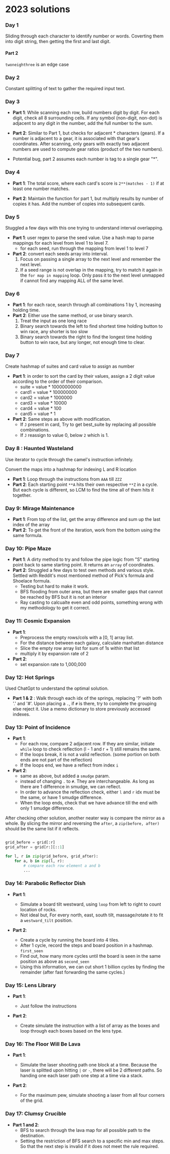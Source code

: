 # 2023 solutions

### Day 1
Sliding through each character to identify number or words. Coverting them into digit string, then getting the first and last digit.

#### Part 2
`twoneighthree` is an edge case

### Day 2
Constant splitting of text to gather the required input text.

### Day 3
- **Part 1**: While scanning each row, build numbers digit by digit. For each digit, check all 8 surrounding cells. If any symbol (non-digit, non-dot) is adjacent to any digit in the number, add the full number to the sum.

- **Part 2**: Similar to Part 1, but checks for adjacent * characters (gears). If a number is adjacent to a gear, it is associated with that gear's coordinates. After scanning, only gears with exactly two adjacent numbers are used to compute gear ratios (product of the two numbers).
- Potential bug, part 2 assumes each number is tag to a single gear "*".

### Day 4

- **Part 1**: The total score, where each card's score is `2**(matches - 1)` if at least one number matches.

- **Part 2**: Maintain the function for part 1, but multiply results by number of copies it has. Add the number of copies into subsequent cards. 

### Day 5

Stuggled a few days with this one trying to understand interval overlapping.

- **Part 1**: user regex to parse the seed value. Use a hash map to parse mappings for each level from level 1 to level 7.
    - for each seed, run through the mapping from level 1 to level 7
- **Part 2**: convert each seeds array into interval.
    1. Focus on passing a single array to the next level and remember the next level.
    2. If a seed range is not overlap in the mapping, try to match it again in the `for map in mapping` loop. Only pass it to the next level unmapped if cannot find any mapping ALL of the same level.

### Day 6

- **Part 1**: for each race, search through all combinations 1 by 1, increasing holding time.
- **Part 2**: Either use the same method, or use binary search. 
    1. Treat the input as one long race
    2. Binary search towards the left to find shortest time holding button to win race, any shorter is too slow
    3. Binary search towards the right to find the longest time holding button to win race, but any longer, not enough time to clear.

### Day 7

Create hashmap of suites and card value to assign as number
- **Part 1**: in order to sort the card by their values, assign a 2 digit value according to the order of their comparison. 
    - suite = value * 10000000000
    - card1 = value * 100000000
    - card2 = value * 1000000
    - card3 = value * 10000
    - card4 = value * 100
    - card5 = value * 1
- **Part 2**: Same steps as above with modification.
    - If `J` present in card, Try to get best_suite by replacing all possible combinations.
    - If `J` reassign to value 0, below `2` which is 1.

### Day 8 : Haunted Wasteland

Use iterator to cycle through the camel's instruction infinitely.

Convert the maps into a hashmap for indexing L and R location

- **Part 1**: Loop through the instructions from `AAA` till `ZZZ`
- **Part 2**: Each starting point `**A` hits their own respective `**Z` in a cycle. But each cycle is different, so LCM to find the time all of them hits it together. 

### Day 9: Mirage Maintenance

- **Part 1**: From top of the list, get the array difference and sum up the last index of the array
- **Part 2**: To get the front of the iteration, work from the bottom using the same formula.

### Day 10: Pipe Maze

- **Part 1**: A dirty method to try and follow the pipe logic from "S" starting point back to same starting point. It returns an `array` of coordinates. 
- **Part 2**: Struggled a few days to test own methods and various style. Settled with Reddit's most mentioned method of Pick's formula and Shoelace formula. 
    - Testing but hard to make it work.
    - BFS flooding from outer area, but there are smaller gaps that cannot be reached by BFS but it is not an interior
    - Ray casting to calcualte even and odd points, something wrong with my methodology to get it correct.

### Day 11: Cosmic Expansion 

- **Part 1**: 
    - Preprocess the empty rows/cols with a [0, 1]  array list.
    - For the distance between each galaxy, calculate manhattan distance
    - Slice the empty row array list for sum of 1s within that list
    - multiply it by expansion rate of 2
- **Part 2**: 
    - set expansion rate to 1,000,000


### Day 12: Hot Springs

Used ChatGpt to understand the optimal solution.

- **Part 1 & 2** : Walk through each idx of the springs, replacing '?' with both '.' and '#'. Upon placing a `.`, if `#` is there, try to complete the grouping else reject it. Use a memo dictionary to store previously accessed indexes.

### Day 13: Point of Incidence 

- **Part 1**: 
    - For each row, compare 2 adjacent row. If they are similar, initiate `while` loop to check reflection (l - 1 and r + 1) still remains the same.
    - If the loops break, it is not a valid reflection. (some portion on both ends are not part of the reflection)
    - If the loops end, we have a reflect from index `i`
- **Part 2**: 
    - same as above, but added a `smudge` param. 
    - instead of changing `.` to `#`. They are interchangeable. As long as there are 1 difference in smudge, we can reflect.
    - In order to advance the reflection check, either `l` and `r` idx must be the same, or have 1 smudge difference.
    - When the loop ends, check that we have advance till the end with only 1 smudge difference.

After checking other solution, another neater way is compare the mirror as a whole. By slicing the mirror and reversing the `after`, a `zip(before, after)` should be the same list if it reflects.
```python

grid_before = grid[:r]
grid_after = grid[r:][::1]

for l, r in zip(grid_before, grid_after):
    for a, b in zip(l, r):
        # compare each row element a and b
        ...
```
### Day 14: Parabolic Reflector Dish

- **Part 1**: 
    - Simulate a board tilt westward, using `loop` from left to right to count location of rocks.
    - Not ideal but, For every north, east, south tilt, massage/rotate it to fit a `westward_tilt` position.

- **Part 2**: 
    - Create a cycle by running the board into 4 tiles.
    - After 1 cycle, record the steps and board position in a hashmap. `first_seen`
    - Find out, how many more cycles until the board is seen in the same position as above as `second_seen`
    - Using this information, we can cut short 1 billion cycles by finding the remainder (after fast forwarding the same cycles.) 

### Day 15: Lens Library

- **Part 1**:
    - Just follow the instructions

- **Part 2**:
    - Create simulate the instruction with a list of array as the boxes and loop through each boxes based on the lens type.

### Day 16: The Floor Will Be Lava


- **Part 1**:
    - Simulate the laser shooting path one block at a time. Because the laser is splitted upon hitting `|` or `-`, there will be 2 different paths. So handing one each laser path one step at a time via a stack.

- **Part 2**:
    - For the maximum pew, simulate shooting a laser from all four corners of the grid.

### Day 17: Clumsy Crucible

- **Part 1 and 2**:
    - BFS to search through the lava map for all possible path to the destination.
    - Setting the restriction of BFS search to a specific min and max steps. So that the next step is invalid if it does not meet the rule required. 